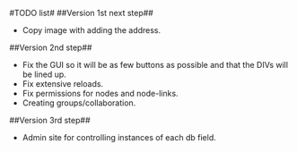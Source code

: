 #TODO list#
##Version 1st next step##
 - Copy image with adding the address.

##Version 2nd step##
 - Fix the GUI so it will be as few buttons as possible and that the DIVs will be lined up.
 - Fix extensive reloads.
 - Fix permissions for nodes and node-links.
 - Creating groups/collaboration.

##Version 3rd step##
 - Admin site for controlling instances of each db field.
